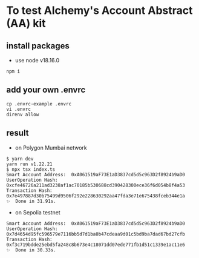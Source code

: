 # To test Alchemy's Account Abstract (AA) kit

## install packages

* use node v18.16.0

```shell
npm i
```

## add your own .envrc

```shell
cp .envrc-example .envrc
vi .envrc
direnv allow
```

## result

* on Polygon Mumbai network

```shell
$ yarn dev
yarn run v1.22.21
$ npx tsx index.ts
Smart Account Address:  0xA061519aF73E1aD3837cd5d5c963D2f8924b9aD0
UserOperation Hash:  0xcfe46726a211ad3238af1ac70185b530688cd390428300ece36f6d054b8f4a53
Transaction Hash:  0x7e497887d30b75499d9506f292e228630292aa47fda3e71e675438fceb344e1a
✨  Done in 31.91s.
```

* on Sepolia testnet

```shell
Smart Account Address:  0xA061519aF73E1aD3837cd5d5c963D2f8924b9aD0
UserOperation Hash:  0x7d4654d95fc596579e7116bb5d7d1ba0b47cdeaa9d01c5bd9ba7dad67bd27cfb
Transaction Hash:  0xf3c719bdde25ebd5fa248c8b673e4c18071dd07ede771fb1d51c1339e1ac11e6
✨  Done in 30.33s.
```
